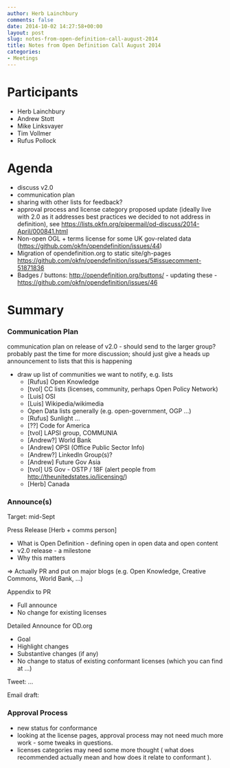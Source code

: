```yaml
---
author: Herb Lainchbury
comments: false
date: 2014-10-02 14:27:58+00:00
layout: post
slug: notes-from-open-definition-call-august-2014
title: Notes from Open Definition Call August 2014
categories:
- Meetings
---
```


# Participants

* Herb Lainchbury
* Andrew Stott
* Mike Linksvayer
* Tim Vollmer
* Rufus Pollock

# Agenda

  * discuss v2.0
  * communication plan
  * sharing with other lists for feedback?
  * approval process and license category proposed update (ideally live with 2.0 as it addresses best practices we decided to not address in definition), see https://lists.okfn.org/pipermail/od-discuss/2014-April/000841.html
  * Non-open OGL + terms license for some UK gov-related data (https://github.com/okfn/opendefinition/issues/44)
  * Migration of opendefinition.org to static site/gh-pages https://github.com/okfn/opendefinition/issues/5#issuecomment-51871836
  * Badges / buttons: http://opendefinition.org/buttons/ - updating these - https://github.com/okfn/opendefinition/issues/46

# Summary

### Communication Plan

communication plan on release of v2.0 - should send to the larger group? probably past the time for more discussion; should just give a heads up announcement to lists that this is happening

* draw up list of communities we want to notify, e.g. lists 
  * [Rufus] Open Knowledge
  * [tvol] CC lists (licenses, community, perhaps Open Policy Network)
  * [Luis] OSI
  * [Luis] Wikipedia/wikimedia
  * Open Data lists generally (e.g. open-government, OGP …)
  * [Rufus] Sunlight …
  * [??] Code for America
  * [tvol] LAPSI group, COMMUNIA
  * [Andrew?] World Bank
  * [Andrew] OPSI (Office Public Sector Info)
  * [Andrew?] LinkedIn Group(s)?
  * [Andrew] Future Gov Asia
  * [tvol] US Gov - OSTP / 18F (alert people from http://theunitedstates.io/licensing/) 
  * [Herb] Canada

### Announce(s)

Target: mid-Sept

Press Release [Herb + comms person]
* What is Open Definition - defining open in open data and open content
* v2.0 release - a milestone
* Why this matters

=> Actually PR and put on major blogs (e.g. Open Knowledge, Creative Commons, World Bank, …)

Appendix to PR
* Full announce
* No change for existing licenses

Detailed Announce for OD.org
* Goal
* Highlight changes
* Substantive changes (if any)
* No change to status of existing conformant licenses (which you can find at …)

Tweet: …

Email draft: 

### Approval Process
  * new status for conformance
  * looking at the license pages, approval process may not need much more work - some tweaks in questions.
  * licenses categories may need some more thought ( what does recommended actually mean and how does it relate to conformant ).

